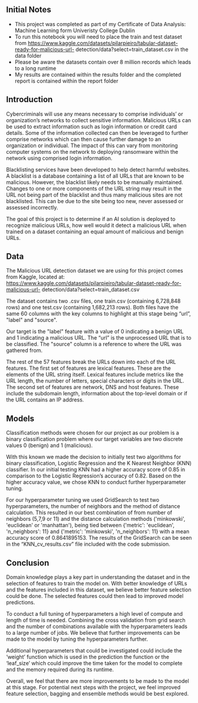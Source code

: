 ## Initial Notes 
- This project was completed as part of my Certificate of Data Analysis: Machine Learning form Univeristy College Dublin 
- To run this notebook you will need to place the train and test dataset from https://www.kaggle.com/datasets/pilarpieiro/tabular-dataset-ready-for-malicious-url-
detection/data?select=train_dataset.csv in the data folder
- Please be aware the datasets contain over 8 million records which leads to a long runtime
- My results are contained within the results folder and the completed report is contained within the report folder


## Introduction 
Cybercriminals will use any means necessary to comprise individuals’ or organization’s networks
to collect sensitive information. Malicious URLs can be used to extract information such as login
information or credit card details. Some of the information collected can then be leveraged to
further comprise networks which can then cause further damage to an organization or individual.
The impact of this can vary from monitoring computer systems on the network to deploying
ransomware within the network using comprised login information.

Blacklisting services have been developed to help detect harmful websites. A blacklist is a
database containing a list of all URLs that are known to be malicious. However, the blacklist likely
needs to be manually maintained. Changes to one or more components of the URL string may
result in the URL not being part of the blacklist and thus many malicious sites are not blacklisted.
This can be due to the site being too new, never assessed or assessed incorrectly.

The goal of this project is to determine if an AI solution is deployed to recognize malicious URLs,
how well would it detect a malicious URL when trained on a dataset containing an equal amount of
malicious and benign URLs.

## Data 
The Malicious URL detection dataset we are using for this project comes from Kaggle, located
at: https://www.kaggle.com/datasets/pilarpieiro/tabular-dataset-ready-for-malicious-url-
detection/data?select=train_dataset.csv

The dataset contains two .csv files, one train.csv (containing 6,728,848 rows) and one test.csv
(containing 1,682,213 rows). Both files have the same 60 columns with the key columns to highlight
at this stage being “url”, "label" and "source".

Our target is the "label" feature with a value of 0 indicating a benign URL and 1 indicating a
malicious URL. The “url” is the unprocessed URL that is to be classified. The "source" column is a
reference to where the URL was gathered from.

The rest of the 57 features break the URLs down into each of the URL features.
The first set of features are lexical features. These are the elements of the URL string itself. Lexical
features include metrics like the URL length, the number of letters, special characters or digits in
the URL. The second set of features are network, DNS and host features. These include the
subdomain length, information about the top-level domain or if the URL contains an IP address.

## Models 

Classification methods were chosen for our project as our problem is a binary classification
problem where our target variables are two discrete values 0 (benign) and 1 (malicious).

With this known we made the decision to initially test two algorithms for binary classification,
Logistic Regression and the K Nearest Neighbor (KNN) classifier. In our initial testing KNN had a
higher accuracy score of 0.85 in comparison to the Logistic Regression’s accuracy of 0.82. Based on the higher accuracy value, we chose KNN to conduct further hyperparameter
tuning.

For our hyperparameter tuning we used GridSearch to test two hyperparameters, the number of
neighbors and the method of distance calculation. This resulted in our best combination of from
number of neighbors (5,7,9 or 11) and the distance calculation methods ('minkowski', 'euclidean'
or 'manhattan'), being tied between {'metric': 'euclidean', 'n_neighbors': 11} and {'metric':
'minkowski', 'n_neighbors': 11} with a mean accuracy score of 0.8641895153. The results of the
GridSearch can be seen in the “KNN_cv_results.csv” file included with the code submission.

## Conclusion 

Domain knowledge plays a key part in understanding the dataset and in the selection of features to
train the model on. With better knowledge of URLs and the features included in this dataset, we
believe better feature selection could be done. The selected features could then lead to improved
model predictions.

To conduct a full tuning of hyperparameters a high level of compute and length of time is needed.
Combining the cross validation from grid search and the number of combinations available with
the hyperparameters leads to a large number of jobs. We believe that further improvements can be
made to the model by tuning the hyperparameters further.

Additional hyperparameters that could be investigated could include the ‘weight’ function which is
used in the prediction the function or the ‘leaf_size’ which could improve the time taken for the
model to complete and the memory required during its runtime.

Overall, we feel that there are more improvements to be made to the model at this stage. For
potential next steps with the project, we feel improved feature selection, bagging and ensemble
methods would be best explored.
